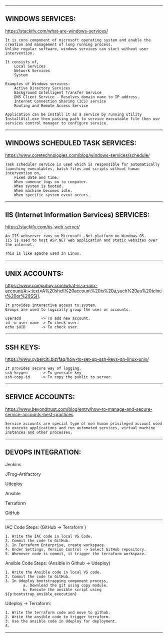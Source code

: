 ---------------------------------------------------------------------------------------------------------
WINDOWS SERVICES: 
---------------------------------------------------------------------------------------------------------
https://stackify.com/what-are-windows-services/

    It is core component of microsoft operating system and enable the creation and management of long running process. 
    Unlike regular software, windows services can start without user intervention. 

    It consists of, 
        Local Services 
        Network Services 
        System 
    
    Examples of Windows services: 
        Active Directory Services 
        Background Intelligent Transfer Service 
        DNS Client Service - Resolves domain name to IP address. 
        Internet Connection Sharing (ICS) service 
        Routing and Remote Access Service 

    Application can be install it as a service by running utility InstallUtil.exe then passing path to service executable file then use services control manager to configure service. 

---------------------------------------------------------------------------------------------------------
WINDOWS SCHEDULED TASK SERVICES: 
---------------------------------------------------------------------------------------------------------
https://www.coretechnologies.com/blog/windows-services/schedule/

    Task scheduler service is used which is responsible for automatically launching executables, batch files and scripts without human intervention on, 
        Fixed date and time.
        When someone logs on to computer. 
        When system is booted. 
        When machine becomes idle. 
        When specific system event occurs. 

---------------------------------------------------------------------------------------------------------
IIS (Internet Information Services) SERVICES: 
---------------------------------------------------------------------------------------------------------
https://stackify.com/iis-web-server/

    An IIS webserver runs on Microsoft .Net platform on Windows OS. 
    IIS is used to host ASP.NET web application and static websites over the internet. 

    This is like apache used in Linux. 


---------------------------------------------------------------------------------------------------------
UNIX ACCOUNTS: 
---------------------------------------------------------------------------------------------------------
https://www.compuhoy.com/what-is-a-unix-account/#:~:text=A%20shell%20account%20is%20a,such%20as%20telnet%20or%20SSH.

    It provides interactive access to system. 
    Groups are used to logically group the user or accounts. 

    useradd         -> To add new account. 
    id -u user-name -> To check user.  
    echo $UID       -> To check user. 


---------------------------------------------------------------------------------------------------------
SSH KEYS: 
---------------------------------------------------------------------------------------------------------
https://www.cyberciti.biz/faq/how-to-set-up-ssh-keys-on-linux-unix/

    It provides secure way of logging. 
    ssh-keygen      -> To generate key 
    ssh-copy-id     -> To copy the public to server. 

---------------------------------------------------------------------------------------------------------
SERVICE ACCOUNTS: 
---------------------------------------------------------------------------------------------------------
https://www.beyondtrust.com/blog/entry/how-to-manage-and-secure-service-accounts-best-practices

    Service accounts are special type of non human privileged account used to execute applications and run automated services, virtual machine instances and other processes. 


---------------------------------------------------------------------------------------------------------
DEVOPS INTEGRATION: 
---------------------------------------------------------------------------------------------------------

Jenkins 

JFrog-Artifactory 

Udeploy 

Ansible 

Terraform 

GitHub

---------------------------------------------------------------------------------------------------------

IAC Code Steps: (GitHub -> Terraform )

    1. Write the IAC code in local VS Code. 
    2. Commit the code to GitHub.
    3. In Terraform Enterprise, create workspace.
    4. Under Settings, Version Control -> Select GitHub repository. 
    5. Whenever code is commit, it trigger the terraform workspace. 

Ansible Code Steps: (Ansible in Github -> Udeploy)

    1. Write the Ansible code in local VS code. 
    2. Commit the code to GitHub.
    3. In Udeploy bootstrapping component process, 
            a. Download the git using copy module.
            b. Execute the ansible script using ${p:bootstrap_ansible_execution}
    
Udeploy -> Terraform: 

    1. Write the terraform code and move to github. 
    2. Write the ansible code to trigger terraform. 
    3. Use the ansible code in Udeploy for deployment. 
    4. 
---------------------------------------------------------------------------------------------------------


